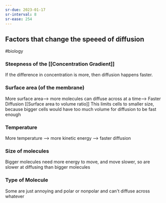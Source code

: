 ```yaml
---
sr-due: 2023-01-17
sr-interval: 8
sr-ease: 254
---
```

## Factors that change the speeed of diffusion
#biology 

### Steepness of the [[Concentration Gradient]]
If the difference in concentration is more, then diffusion happens faster.
### Surface area (of the membrane)
More surface area--> more molecules can diffuse across at a time--> Faster Diffusion
[[Surface area to volume ratio]]
This limits cells to smaller size, because bigger cells would have too much volume for diffusion to be fast enough
### Temperature
More temperature --> more kinetic energy --> faster diffusion
### Size of molecules
Bigger molecules need more energy to move, and move slower, so are slower at diffusing than bigger molecules
### Type of Molecule
Some are just annoying and polar or nonpolar and can't diffuse across whatever
